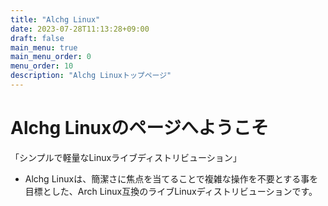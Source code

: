 ```yaml
---
title: "Alchg Linux"
date: 2023-07-28T11:13:28+09:00
draft: false
main_menu: true
main_menu_order: 0
menu_order: 10
description: "Alchg Linuxトップページ"
---
```

# Alchg Linuxのページへようこそ  
「シンプルで軽量なLinuxライブディストリビューション」  
- Alchg Linuxは、簡潔さに焦点を当てることで複雑な操作を不要とする事を目標とした、Arch Linux互換のライブLinuxディストリビューションです。  


